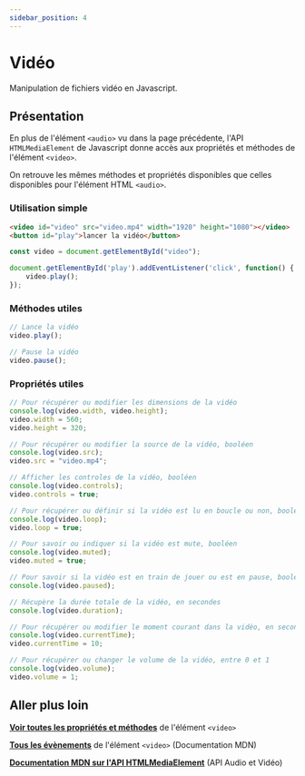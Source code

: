 ```yaml
---
sidebar_position: 4
---
```


# Vidéo

Manipulation de fichiers vidéo en Javascript.

## Présentation

En plus de l'élément `<audio>` vu dans la page précédente, l'API `HTMLMediaElement` de Javascript donne accès aux propriétés et méthodes de l'élément `<video>`.

On retrouve les mêmes méthodes et propriétés disponibles que celles disponibles pour l'élément HTML `<audio>`.

### Utilisation simple 

```html title="index.html"
<video id="video" src="video.mp4" width="1920" height="1080"></video>
<button id="play">lancer la vidéo</button>
```

```js title="script.js"
const video = document.getElementById("video");

document.getElementById('play').addEventListener('click', function() {
    video.play();
});
```

### Méthodes utiles

```js
// Lance la vidéo
video.play();

// Pause la vidéo
video.pause();
```

### Propriétés utiles

```js
// Pour récupérer ou modifier les dimensions de la vidéo
console.log(video.width, video.height);
video.width = 560;
video.height = 320;

// Pour récupérer ou modifier la source de la vidéo, booléen
console.log(video.src);
video.src = "video.mp4";

// Afficher les controles de la vidéo, booléen
console.log(video.controls);
video.controls = true;

// Pour récupérer ou définir si la vidéo est lu en boucle ou non, booléen
console.log(video.loop);
video.loop = true;

// Pour savoir ou indiquer si la vidéo est mute, booléen
console.log(video.muted);
video.muted = true;

// Pour savoir si la vidéo est en train de jouer ou est en pause, booléen
console.log(video.paused);

// Récupère la durée totale de la vidéo, en secondes
console.log(video.duration);

// Pour récupérer ou modifier le moment courant dans la vidéo, en secondes
console.log(video.currentTime);
video.currentTime = 10;

// Pour récupérer ou changer le volume de la vidéo, entre 0 et 1
console.log(video.volume);
video.volume = 1;
```

## Aller plus loin

**[Voir toutes les propriétés et méthodes](https://www.w3schools.com/jsref/dom_obj_video.asp)** de l'élément `<video>`

**[Tous les évènements](https://developer.mozilla.org/en-US/docs/Web/HTML/Element/video#events)** de l'élément `<video>` (Documentation MDN)

**[Documentation MDN sur l'API HTMLMediaElement](https://developer.mozilla.org/en-US/docs/Learn/JavaScript/Client-side_web_APIs/Video_and_audio_APIs)** (API Audio et Vidéo)